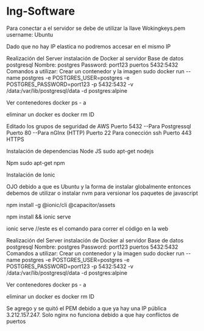 # Ing-Software

Para conectar a el servidor se debe de utilizar la llave Wokingkeys.pem
username: Ubuntu

Dado que no hay IP elastica no podremos accesar en el mismo IP


Realización del Server instalación de Docker al servidor
Base de datos postgresql 
Nombre: postgres
Password: port123
puertos 5432:5432
Comandos a utilizar:
Crear un contenedor y la imagen
sudo docker run --name postgres -e POSTGRES_USER=postgres -e POSTGRES_PASSWORD=port123 -p 5432:5432 -v /data:/var/lib/postgresql/data -d postgres:alpine

Ver contenedores
docker ps - a

eliminar un docker es 
docker rm ID


Editado los grupos de seguridad de AWS
Puerto 5432 --Para Postgressql
Puerto 80 --Para nGInx (HTTP)
Puerto 22 Para conección ssh
Puerto 443 HTTPS


Instalación de dependencias
Node JS
sudo apt-get nodejs

Npm
sudo apt-get npm


Instalación de Ionic

OJO debido a que es Ubuntu y la forma de instalar globalmente entonces debemos de utilizar o instalar
nvm para versionar los paquetes de javascript

npm install -g @ionic/cli @capacitor/assets

npm install && ionic serve

ionic serve //este es el comando para correr el código en la web




Realización del Server instalación de Docker al servidor
Base de datos postgresql 
Nombre: postgres
Password: port123
puertos 5432:5432
Comandos a utilizar:
Crear un contenedor y la imagen
sudo docker run --name postgres -e POSTGRES_USER=postgres -e POSTGRES_PASSWORD=port123 -p 5432:5432 -v /data:/var/lib/postgresql/data -d postgres:alpine

Ver contenedores
docker ps - a

eliminar un docker es 
docker rm ID



Se agrego y se quitó el PEM debido a que ya hay una IP pública
3.212.157.247.
Solo nginx no funciona debido a que hay conflictos de puertos
